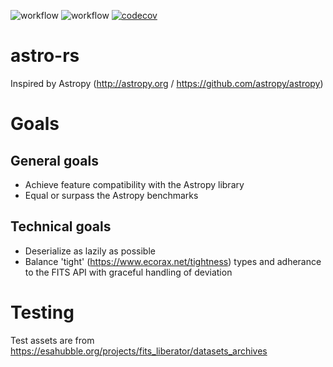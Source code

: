 ![workflow](https://github.com/eta077/astro-rs/actions/workflows/build-release.yml/badge.svg) ![workflow](https://github.com/eta077/astro-rs/actions/workflows/test-release.yml/badge.svg) [![codecov](https://codecov.io/gh/eta077/astro-rs/branch/release/graph/badge.svg)](https://codecov.io/gh/eta077/astro-rs)

# astro-rs
Inspired by Astropy (http://astropy.org / https://github.com/astropy/astropy)

# Goals
## General goals
* Achieve feature compatibility with the Astropy library
* Equal or surpass the Astropy benchmarks

## Technical goals
* Deserialize as lazily as possible
* Balance 'tight' (https://www.ecorax.net/tightness) types and adherance to the FITS API with graceful handling of deviation

# Testing
Test assets are from https://esahubble.org/projects/fits_liberator/datasets_archives
